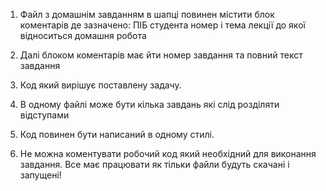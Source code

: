 1) Файл з домашнім завданням в шапці повинен містити блок коментарів де зазначено:
ПІБ студента
номер і тема лекції до якої відноситься домашня робота

2) Далі блоком коментарів має йти номер завдання та повний текст завдання

3) Код який вирішує поставлену задачу.

4) В одному файлі може бути кілька завдань які слід розділяти відступами 

5) Код повинен бути написаний в одному стилі.

6) Не можна коментувати робочий код який необхідний для виконання завдання. Все має працювати як тільки файли будуть скачані і запущені!